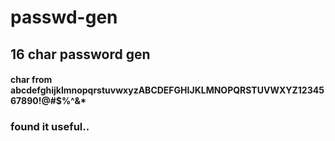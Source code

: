# passwd-gen
## 16 char password gen
#### char from abcdefghijklmnopqrstuvwxyzABCDEFGHIJKLMNOPQRSTUVWXYZ1234567890!@#$%^&*
### found it useful..
 
